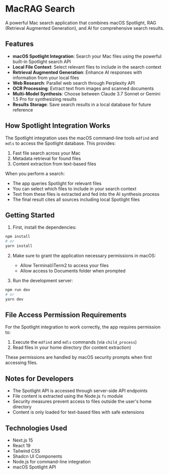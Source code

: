 # MacRAG Search

A powerful Mac search application that combines macOS Spotlight, RAG (Retrieval Augmented Generation), and AI for comprehensive search results.

## Features

- **macOS Spotlight Integration**: Search your Mac files using the powerful built-in Spotlight search API
- **Local File Context**: Select relevant files to include in the search context
- **Retrieval Augmented Generation**: Enhance AI responses with information from your local files
- **Web Research**: Parallel web search through Perplexity API
- **OCR Processing**: Extract text from images and scanned documents
- **Multi-Model Synthesis**: Choose between Claude 3.7 Sonnet or Gemini 1.5 Pro for synthesizing results
- **Results Storage**: Save search results in a local database for future reference

## How Spotlight Integration Works

The Spotlight integration uses the macOS command-line tools `mdfind` and `mdls` to access the Spotlight database. This provides:

1. Fast file search across your Mac
2. Metadata retrieval for found files
3. Content extraction from text-based files

When you perform a search:
- The app queries Spotlight for relevant files
- You can select which files to include in your search context
- Text from these files is extracted and fed into the AI synthesis process
- The final result cites all sources including local Spotlight files

## Getting Started

1. First, install the dependencies:

```bash
npm install
# or
yarn install
```

2. Make sure to grant the application necessary permissions in macOS:
   - Allow Terminal/iTerm2 to access your files
   - Allow access to Documents folder when prompted

3. Run the development server:

```bash
npm run dev
# or
yarn dev
```

## File Access Permission Requirements

For the Spotlight integration to work correctly, the app requires permission to:

1. Execute the `mdfind` and `mdls` commands (via `child_process`)
2. Read files in your home directory (for content extraction)

These permissions are handled by macOS security prompts when first accessing files.

## Notes for Developers

- The Spotlight API is accessed through server-side API endpoints
- File content is extracted using the Node.js `fs` module
- Security measures prevent access to files outside the user's home directory
- Content is only loaded for text-based files with safe extensions

## Technologies Used

- Next.js 15
- React 19
- Tailwind CSS
- Shadcn UI Components
- Node.js for command-line integration
- macOS Spotlight API 